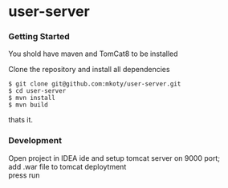 # user-server


### Getting Started

You shold have maven and TomCat8 to be installed


Clone the repository and install all dependencies

    $ git clone git@github.com:mkoty/user-server.git
    $ cd user-server
    $ mvn install
    $ mvn build

thats it.

### Development

Open project in IDEA ide and setup tomcat server on 9000 port;  
add .war file to tomcat deploytment  
press run  
